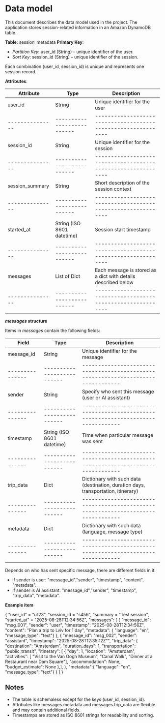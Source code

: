 # Data model 

This document describes the data model used in the project. The application stores session-related information in an Amazon DynamoDB table.

**Table**: session_metadata
**Primary Key**:
- _Partition Key_: user_id (String) – unique identifier of the user.
- _Sort Key_: session_id (String) – unique identifier of the session.

Each combination (user_id, session_id) is unique and represents one session record.

**Attributes**:

|**Attribute**  |**Type**                  |**Description**                                              | 
|---------------|--------------------------|-------------------------------------------------------------|
|user_id        |String                    |Unique identifier for the user                               |
|---------------|--------------------------|-------------------------------------------------------------|
|session_id     |String                    |Unique identifier for the session                            |
|---------------|--------------------------|-------------------------------------------------------------|
|session_summary|String                    |Short description of the session context                     |
|---------------|--------------------------|-------------------------------------------------------------|
|started_at     |String (ISO 8601 datetime)|Session start timestamp                                      |
|---------------|--------------------------|-------------------------------------------------------------|
|messages       |List of Dict              |Each message is stored as a dict with details described below|
|---------------|--------------------------|-------------------------------------------------------------|


**_messages_ structure**

Items in _messages_ contain the following fields:

|**Field**      |**Type**                  |**Description**                                                                  | 
|---------------|--------------------------|---------------------------------------------------------------------------------|
|message_id     |String                    |Unique identifier for the message                                                |
|---------------|--------------------------|---------------------------------------------------------------------------------|
|sender         |String                    |Specify who sent this message (user or AI assistant)                             |
|---------------|--------------------------|---------------------------------------------------------------------------------|
|timestamp      |String (ISO 8601 datetime)|Time when particular message was sent                                            |
|---------------|--------------------------|---------------------------------------------------------------------------------|
|trip_data      |Dict                      |Dictionary with such data (destination, duration days, transportation, itinerary)|
|---------------|--------------------------|---------------------------------------------------------------------------------|
|metadata       |Dict                      |Dictionary with such data (language, message type)                               |
|---------------|--------------------------|---------------------------------------------------------------------------------|

Depends on who has sent specific message, there are different fields in it:
- if sender is user: "message_id","sender", "timestamp", "content", "metadata".
- if sender is AI assistant: "message_id","sender", "timestamp", "trip_data", "metadata". 

**Example item**

{
    "user_id" = "u123",
    "session_id = "s456",
    "summary = "Test session",
    "started_at" = "2025-08-28T12:34:56Z",
    "messages": [
        {
            "message_id": "msg_001",
            "sender": "user",
            "timestamp": "2025-08-28T12:34:56Z",
            "content": "Plan a trip to Lviv for 1 day",
            "metadata": {
                "language": "en",
                "message_type": "text"}
            },
            {
                "message_id": "msg_002",
                "sender": "assistant",
                "timestamp": "2025-08-28T12:35:12Z"",
                "trip_data": {
                    "destination": "Amsterdam",
                    "duration_days": 1,
                    "transportation": "public_transit",
                    "itinerary": [
                                {
                                    "day": 1,
                                    "location": "Amsterdam",
                                    "activities": [
                                        "Visit to the Van Gogh Museum",
                                        "Canal Walk",
                                        "Dinner at a Restaurant near Dam Square"],
                                    "accommodation": None,
                                    "budget_estimate": None
                                },],
                    },
                "metadata":{
                    "language": "en",
                    "message_type": "text"}
            }
    ] 
}


## Notes
- The table is schemaless except for the keys (user_id, session_id).
- Attributes like messages.metadata and messages.trip_data are flexible and may contain additional fields.
- Timestamps are stored as ISO 8601 strings for readability and sorting.

